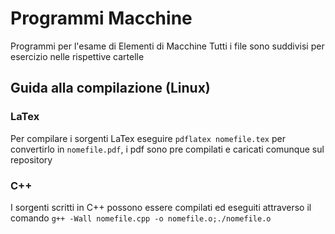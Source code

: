 # Programmi Macchine
Programmi per l'esame di Elementi di Macchine
Tutti i file sono suddivisi per esercizio nelle rispettive cartelle

## Guida alla compilazione (Linux)
### LaTex
Per compilare i sorgenti LaTex eseguire `pdflatex nomefile.tex` per convertirlo in `nomefile.pdf`, i pdf
sono pre compilati e caricati comunque sul repository

### C++
I sorgenti scritti in C++ possono essere compilati ed eseguiti attraverso il comando `g++ -Wall nomefile.cpp -o nomefile.o;./nomefile.o`
